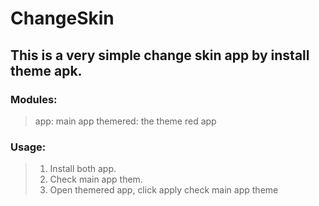 # ChangeSkin
## This is a very simple change skin app by install theme apk.
### Modules:
> app: main app
> themered: the theme red app

### Usage:
> 1. Install both app.
> 2. Check main app them.
> 3. Open themered app, click apply check main app theme
